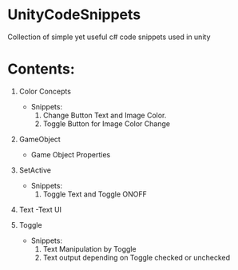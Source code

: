 # UnityCodeSnippets
Collection of simple yet useful c# code snippets used in unity

# Contents:

1. Color Concepts
    - Snippets: 
        1. Change Button Text and Image Color.
        2. Toggle Button for Image Color Change
        
2. GameObject
    - Game Object Properties
3. SetActive
    - Snippets:
        1. Toggle Text and Toggle ONOFF
    
4. Text
    -Text UI
5. Toggle
    - Snippets:
        1. Text Manipulation by Toggle
        2. Text output depending on Toggle checked or unchecked
        
    

